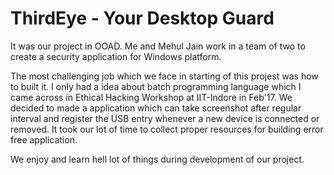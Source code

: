 # ThirdEye - Your Desktop Guard
It was our project in OOAD. Me and Mehul Jain work in a team of two to create a security application for Windows platform. 

The most challenging job which we face in starting of this projest was how to built it.
I only had a idea about batch programming language which I came across in Ethical Hacking Workshop at IIT-Indore in Feb'17.
We decided to made a application which can take screenshot after regular interval and register the USB entry whenever a new device is connected or removed.
It took our lot of time to collect proper resources for building error free application.

We enjoy and learn hell lot of things during development of our project.

